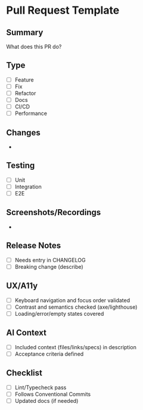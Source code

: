 # Pull Request Template

## Summary
What does this PR do?

## Type
- [ ] Feature
- [ ] Fix
- [ ] Refactor
- [ ] Docs
- [ ] CI/CD
- [ ] Performance

## Changes
- 

## Testing
- [ ] Unit
- [ ] Integration
- [ ] E2E

## Screenshots/Recordings
- 

## Release Notes
- [ ] Needs entry in CHANGELOG
- [ ] Breaking change (describe)

## UX/A11y
- [ ] Keyboard navigation and focus order validated
- [ ] Contrast and semantics checked (axe/lighthouse)
- [ ] Loading/error/empty states covered

## AI Context
- [ ] Included context (files/links/specs) in description
- [ ] Acceptance criteria defined

## Checklist
- [ ] Lint/Typecheck pass
- [ ] Follows Conventional Commits
- [ ] Updated docs (if needed)
